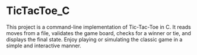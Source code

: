 # TicTacToe_C
This project is a command-line implementation of Tic-Tac-Toe in C. It reads moves from a file, validates the game board, checks for a winner or tie, and displays the final state. Enjoy playing or simulating the classic game in a simple and interactive manner.
